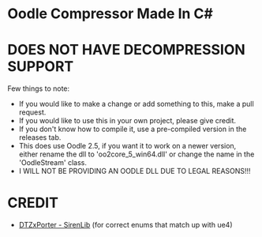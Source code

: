 # Oodle Compressor Made In C#

# DOES NOT HAVE DECOMPRESSION SUPPORT

Few things to note:
- If you would like to make a change or add something to this, make a pull request.
- If you would like to use this in your own project, please give credit.
- If you don't know how to compile it, use a pre-compiled version in the releases tab.
- This does use Oodle 2.5, if you want it to work on a newer version, either rename the dll to 'oo2core_5_win64.dll' or change the name in the 'OodleStream' class.
- I WILL NOT BE PROVIDING AN OODLE DLL DUE TO LEGAL REASONS!!!


# CREDIT
- [DTZxPorter - SirenLib](https://github.com/dtzxporter/Siren/blob/f2438c690097268186e0c60d4457d68fcd508576/src/SirenLib/siren.h#L22) (for correct enums that match up with ue4)

